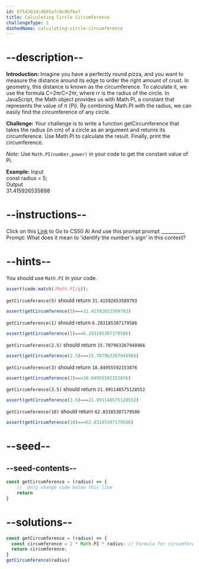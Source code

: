 ```yaml
---
id: 6754363dcd601a7c0c8bfbe7
title: Calculating Circle Circumference
challengeType: 1
dashedName: calculating-circle-circumference
---
```


# --description--

**Introduction:**
Imagine you have a perfectly round pizza, and you want to measure the distance around its edge to order the right amount of crust. In geometry, this distance is known as the circumference. To calculate it, we use the formula C=2πrC=2πr, where rr is the radius of the circle. In JavaScript, the Math object provides us with Math.PI, a constant that represents the value of π (Pi). By combining Math.PI with the radius, we can easily find the circumference of any circle.
<br>

**Challenge:**
Your challenge is to write a function getCircumference that takes the radius (in cm) of a circle as an argument and returns its circumference. Use Math.PI to calculate the result. Finally, print the circumference.

*Note:* 
Use `Math.PI(number,power)` in your code to get the constant value of Pi.

**Example:**
Input <br>
const radius = 5; <br>
Output <br>
31.415926535898

# --instructions--

Click on this <a href = "https://cs50.ai/chat">Link</a>  to Go to CS50 AI 
And use this prompt prompt __________
Prompt: What does it mean to 'identify the number's sign' in this context?

# --hints--

You should use `Math.PI`  in your code.

```js
assert(code.match(/Math.PI/g));
```

`getCircumference(5)` should return `31.41592653589793`

```js
assert(getCircumference(5)===31.41592653589793)
```

`getCircumference(1)` should return `6.283185307179586`

```js
assert(getCircumference(1)===6.283185307179586)
```

`getCircumference(2.5)` should return `15.707963267948966`

```js
assert(getCircumference(2.5)===15.707963267948966)
```

`getCircumference(3)` should return `18.84955592153876`

```js
assert(getCircumference(3)===18.84955592153876)
```

`getCircumference(3.5)` should return `21.991148575128552`

```js
assert(getCircumference(3.5)===21.991148575128552)
```

`getCircumference(10)` should return `62.83185307179586`

```js
assert(getCircumference(10)===62.83185307179586)
```

# --seed--
## --seed-contents--

```js
const getCircumference = (radius) => {
    //  Only change code below this line
    return
}
```

# --solutions--

```js
const getCircumference = (radius) => {
  const circumference = 2 * Math.PI * radius; // Formula for circumference: C = 2 * π * r
  return circumference;
}
getCircumference(radius)
```
